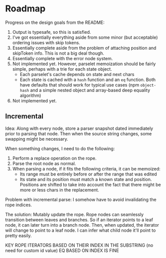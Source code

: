 # Roadmap

Progress on the design goals from the README:

1. Output is typesafe, so this is satisfied.
2. I've got essentially everything aside from some minor (but acceptable) ordering issues with skip tokens.
3. Essentially complete aside from the problem of attaching position and skipToken info. This is not a big deal though.
4. Essentially complete with the error node system.
5. Not implemented yet. However, parselet memoization should be fairly simple, perhaps with a trie for each state object.
   - Each parselet's cache depends on state and next chars
   - Each state is cached with a `hash` function and an `eq` function. Both have defaults that should work for typical use cases (npm `object-hash` and a simple nested object and array-based deep equality algorithm)
6. Not implemented yet.

## Incremental

Idea: Along with every node, store a parser snapshot dated immediately prior to parsing that node. Then when the source string changes, some swapping might be necessary.

When something changes, I need to do the following:

1. Perform a replace operation on the rope.
2. Parse the root node as normal.
3. When parsing a node, if it fits the following criteria, it can be memoized:
   - Its range must be entirely before or after the range that was edited
   - Its state and its position must match a known state and position. Positions are shifted to take into account the fact that there might be more or less chars in the replacement.

Problem with incremental parse: I somehow have to avoid invalidating the rope indices.

The solution: Mutably update the rope. Rope nodes can seamlessly transition between leaves and branches. So if an iterator points to a leaf node, it can later turn into a branch node. Then, when updated, the iterator will change to point to a leaf node. I can infer what child node it'll point to pretty easily.

KEY ROPE ITERATORS BASED ON THEIR INDEX IN THE SUBSTRING (no need for custom id value)
EQ BASED ON INDEX IS FINE
